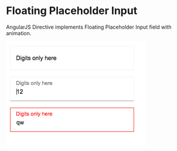 # Floating Placeholder Input
AngularJS Directive implements Floating Placeholder Input field with animation.

![Screenshot](./screenshot.png?raw=true)

